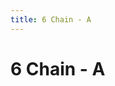 ```yaml
---
title: 6 Chain - A
---
```

# 6 Chain - A
<ClientOnly>
<AssetLoader :reloadOnce="true" />
<GameSlides :jsonFileToLoad="'basics/6chain_a.json'" :useRandomSeed="false" :useManualData="false" :replay="true"></GameSlides>

</ClientOnly>